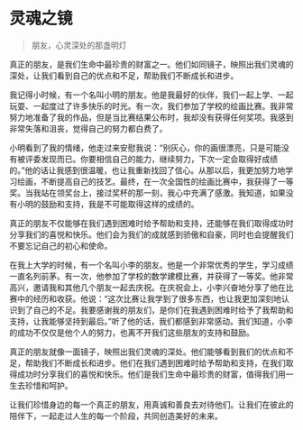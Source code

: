 # 灵魂之镜
> 朋友，心灵深处的那盏明灯

真正的朋友，是我们生命中最珍贵的财富之一。他们如同镜子，映照出我们灵魂的深处，让我们看到自己的优点和不足，帮助我们不断成长和进步。

我记得小时候，有一个名叫小明的朋友。他是我最好的伙伴，我们一起上学、一起玩耍、一起度过了许多快乐的时光。有一次，我们参加了学校的绘画比赛。我非常努力地准备了我的作品，但是当比赛结果公布时，我却没有获得任何奖项。我感到非常失落和沮丧，觉得自己的努力都白费了。

小明看到了我的情绪，他走过来安慰我说：“别灰心，你的画很漂亮，只是可能没有被评委发现而已。你要相信自己的能力，继续努力，下次一定会取得好成绩的。”他的话让我感到很温暖，也让我重新找回了信心。从那以后，我更加努力地学习绘画，不断提高自己的技艺。最终，在一次全国性的绘画比赛中，我获得了一等奖。当我站在领奖台上，接过奖杯的那一刻，我心中充满了感激。我知道，如果没有小明的鼓励和支持，我是不可能取得这样的成绩的。

真正的朋友不仅能够在我们遇到困难时给予帮助和支持，还能够在我们取得成功时分享我们的喜悦和快乐。他们会为我们的成就感到骄傲和自豪，同时也会提醒我们不要忘记自己的初心和使命。

在我上大学的时候，有一个名叫小李的朋友。他是一个非常优秀的学生，学习成绩一直名列前茅。有一次，他参加了学校的数学建模比赛，并获得了一等奖。他非常高兴，邀请我和其他几个朋友一起去庆祝。在庆祝会上，小李兴奋地分享了他在比赛中的经历和收获。他说：“这次比赛让我学到了很多东西，也让我更加深刻地认识到了自己的不足。我要感谢我的朋友们，是你们在我遇到困难时给予了我帮助和支持，让我能够坚持到最后。”听了他的话，我们都感到非常感动。我们知道，小李的成功不仅仅是他个人的努力，也离不开我们这些朋友的支持和鼓励。

真正的朋友就像一面镜子，映照出我们灵魂的深处。他们能够看到我们的优点和不足，帮助我们不断成长和进步。他们在我们遇到困难时给予帮助和支持，在我们取得成功时分享我们的喜悦和快乐。他们是我们生命中最珍贵的财富，值得我们用一生去珍惜和呵护。

让我们珍惜身边的每一个真正的朋友，用真诚和善良去对待他们。让我们在彼此的陪伴下，一起走过人生的每一个阶段，共同创造美好的未来。